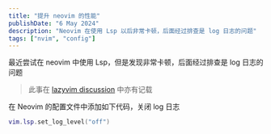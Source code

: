 ```yaml
---
title: "提升 neovim 的性能"
publishDate: "6 May 2024"
description: "Neovim 在使用 Lsp 以后非常卡顿，后面经过排查是 log 日志的问题"
tags: ["nvim", "config"]
---
```


最近尝试在 neovim 中使用 Lsp，但是发现非常卡顿，后面经过排查是 log 日志的问题

> 此事在 [lazyvim discussion](https://github.com/LazyVim/LazyVim/discussions/326#discussioncomment-11453947) 中亦有记载

在 Neovim 的配置文件中添加如下代码，关闭 log 日志

```lua
vim.lsp.set_log_level("off")
```
